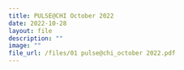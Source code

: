 ```yaml
---
title: PULSE@CHI October 2022
date: 2022-10-28
layout: file
description: ""
image: ""
file_url: /files/01 pulse@chi_october 2022.pdf
---
```

